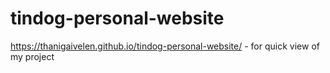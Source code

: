 # tindog-personal-website
 https://thanigaivelen.github.io/tindog-personal-website/ - for quick view of my project
